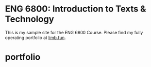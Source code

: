 # ENG 6800: Introduction to Texts & Technology
This is my sample site for the ENG 6800 Course. Please find my fully operating portfolio at <a href="https://limb.fun">limb.fun</a>.

# portfolio